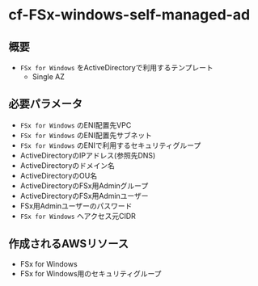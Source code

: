 # cf-FSx-windows-self-managed-ad

## 概要

- `FSx for Windows` をActiveDirectoryで利用するテンプレート
  - Single AZ

## 必要パラメータ

- `FSx for Windows` のENI配置先VPC
- `FSx for Windows` のENI配置先サブネット
- `FSx for Windows` のENIで利用するセキュリティグループ
- ActiveDirectoryのIPアドレス(参照先DNS)
- ActiveDirectoryのドメイン名
- ActiveDirectoryのOU名
- ActiveDirectoryのFSx用Adminグループ
- ActiveDirectoryのFSx用Adminユーザー
- FSx用Adminユーザーのパスワード
- `FSx for Windows` へアクセス元CIDR

## 作成されるAWSリソース

- FSx for Windows
- FSx for Windows用のセキュリティグループ

